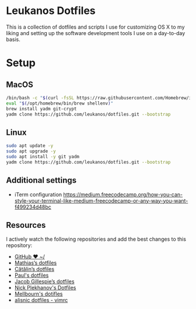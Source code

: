 #  Leukanos Dotfiles
This is a collection of dotfiles and scripts I use for customizing OS X to my liking and setting up the software development tools I use on a day-to-day basis.

# Setup

## MacOS
```bash
/bin/bash -c "$(curl -fsSL https://raw.githubusercontent.com/Homebrew/install/HEAD/install.sh)"
eval "$(/opt/homebrew/bin/brew shellenv)"
brew install yadm git-crypt
yadm clone https://github.com/leukanos/dotfiles.git --bootstrap
```

## Linux
```bash
sudo apt update -y
sudo apt upgrade -y
sudo apt install -y git yadm
yadm clone https://github.com/leukanos/dotfiles.git --bootstrap
```


## Additional settings
- iTerm configuration https://medium.freecodecamp.org/how-you-can-style-your-terminal-like-medium-freecodecamp-or-any-way-you-want-f499234d48bc

## Resources

I actively watch the following repositories and add the best changes to this repository:
- [GitHub ❤ ~/](http://dotfiles.github.com/)
- [Mathias’s dotfiles](https://github.com/mathiasbynens/dotfiles)
- [Cătălin’s dotfiles](https://github.com/alrra/dotfiles)
- [Paul's dotfiles](https://github.com/paulirish/dotfiles)
- [Jacob Gillespie’s dotfiles](https://github.com/jacobwg/dotfiles)
- [Nick Plekhanov's Dotfiles](https://github.com/nicksp/dotfiles)
- [Mellbourn's dotifles](https://github.com/Mellbourn/dotfiles)
- [alisnic dotfiles - vimrc](https://github.com/alisnic/.dotfiles/blob/cmp/.vimrc)
